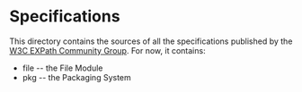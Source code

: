 Specifications
==============

This directory contains the sources of all the specifications published by the
[W3C EXPath Community Group](http://w3.org/community/expath/).  For now, it
contains:

* file -- the File Module
* pkg -- the Packaging System
